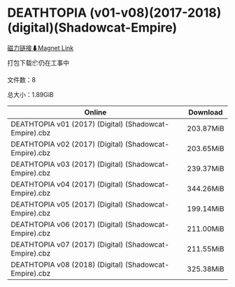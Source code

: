 # DEATHTOPIA (v01-v08)(2017-2018)(digital)(Shadowcat-Empire)

[磁力链接⬇Magnet Link](magnet:?xt=urn:btih:3a2b5e8dd084118ae0468e42109479b82d878f01&dn=DEATHTOPIA%20%28v01-v08%29%282017-2018%29%28digital%29%28Shadowcat-Empire%29)

打包下载📦仍在工事中

文件数：8

总大小：1.89GiB

Online | Download
--- | ---
DEATHTOPIA v01 (2017) (Digital) (Shadowcat-Empire).cbz | 203.87MiB
DEATHTOPIA v02 (2017) (Digital) (Shadowcat-Empire).cbz | 203.65MiB
DEATHTOPIA v03 (2017) (Digital) (Shadowcat-Empire).cbz | 239.37MiB
DEATHTOPIA v04 (2017) (Digital) (Shadowcat-Empire).cbz | 344.26MiB
DEATHTOPIA v05 (2017) (Digital) (Shadowcat-Empire).cbz | 199.14MiB
DEATHTOPIA v06 (2017) (Digital) (Shadowcat-Empire).cbz | 211.00MiB
DEATHTOPIA v07 (2017) (Digital) (Shadowcat-Empire).cbz | 211.55MiB
DEATHTOPIA v08 (2018) (Digital) (Shadowcat-Empire).cbz | 325.38MiB